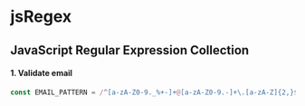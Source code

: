 # jsRegex
## JavaScript Regular Expression Collection

#### 1. Validate email
```js
const EMAIL_PATTERN = /^[a-zA-Z0-9._%+-]+@[a-zA-Z0-9.-]+\.[a-zA-Z]{2,}$/;
```
